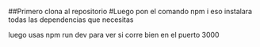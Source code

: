 ##Primero clona al repositorio
#Luego pon el comando npm i
eso instalara todas las dependencias que necesitas

luego usas npm run dev para ver si corre bien en el puerto 3000
